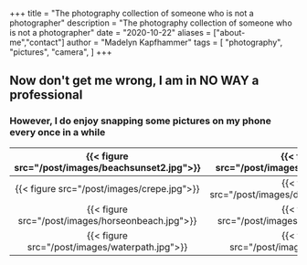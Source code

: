 +++
title = "The photography collection of someone who is not a photographer"
description = "The photography collection of someone who is not a photographer"
date = "2020-10-22"
aliases = ["about-me","contact"]
author = "Madelyn Kapfhammer"
tags = [
    "photography", "pictures", "camera",
]
+++

## Now don't get me wrong, I am in NO WAY a professional

### However, I do enjoy snapping some pictures on my phone every once in a while

| {{< figure src="/post/images/beachsunset2.jpg">}}| {{< figure src="/post/images/darksunset.jpg">}} | {{< figure src="/post/images/classicsunset.jpg">}} |
| :-----------------: | :--------------: | :-----------------:|
{{< figure src="/post/images/crepe.jpg">}}| {{< figure src="/post/images/dickinsonwinter.jpg">}}| {{< figure src="/post/images/alleghenyice.jpg">}}|
{{< figure src="/post/images/horseonbeach.jpg">}}| {{< figure src="/post/images/cloudsunset.jpg">}}| {{< figure src="/post/images/fallfield.jpg">}}|
{{< figure src="/post/images/waterpath.jpg">}}| {{< figure src="/post/images/fallsun.jpg">}}|{{< figure src="/post/images/fallbranch.jpg">}}|
